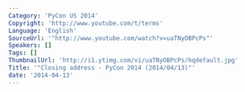 ```yaml
---
Category: 'PyCon US 2014'
Copyright: 'http://www.youtube.com/t/terms'
Language: 'English'
SourceUrl: '"http://www.youtube.com/watch?v=uaTNyOBPcPs"'
Speakers: []
Tags: []
ThumbnailUrl: 'http://i1.ytimg.com/vi/uaTNyOBPcPs/hqdefault.jpg'
Title: '"Closing address - PyCon 2014 (2014/04/13)"'
date: '2014-04-13'
---
```


